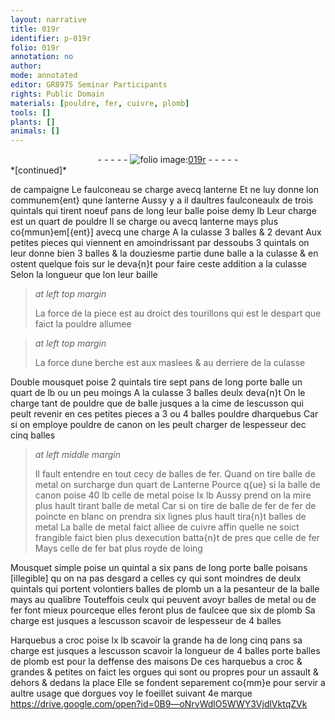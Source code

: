 ```yaml
---
layout: narrative
title: 019r
identifier: p-019r
folio: 019r
annotation: no
author:
mode: annotated
editor: GR8975 Seminar Participants
rights: Public Domain
materials: [pouldre, fer, cuivre, plomb]
tools: []
plants: []
animals: []
---
```


<div class="folio" align="center">- - - - - <a href="http://gallica.bnf.fr/ark:/12148/btv1b10500001g/f43.image" target="_blank"><img src="https://cu-mkp.github.io/2017-workshop-edition/assets/photo-icon.png" alt="folio image: " style="display:inline-block; margin-bottom:-3px;"/>019r</a> - - - - - </div>   
*[continued]*
  
 de campaigne Le faulconeau se charge avecq lanterne Et ne luy donne lon communem{ent} qune lanterne Aussy y a il daultres faulconeaulx de trois <span class="ms">quintal</span>s qui tirent noeuf <span class="ms">pan</span>s de long leur balle poise demy lb Leur charge est un quart de <span class="m">pouldre</span> Il se charge ou avecq lanterne mays plus co{mmun}em[{ent}] avecq une charge A la culasse 3 balles & 2 devant Aux petites pieces qui viennent en amoindrissant par dessoubs 3 <span class="ms">quintal</span>s on leur donne bien 3 balles & la douziesme partie dune balle a la culasse & en ostent quelque fois sur le deva{n}t pour faire ceste addition a la culasse Selon la longueur que lon leur baille
 
> *at left top margin*
> 
>   La force de la piece est au droict des tourillons qui est le despart que faict la <span class="m">pouldre</span> allumee
 
> *at left top margin*
> 
>   La force dune berche est aux maslees & au derriere de la culasse
 
 Double mousquet poise 2 <span class="ms">quintal</span>s tire sept <span class="ms">pan</span>s de long porte balle un quart de lb ou un peu moings A la culasse 3 balles deulx deva{n}t On le charge tant de <span class="m">pouldre</span> que de balle jusques a la cime de lescusson qui peult revenir en ces petites pieces a 3 ou 4 balles <span class="m">pouldre</span> dharquebus Car si on employe <span class="m">pouldre</span> de canon on les peult charger de lespesseur dec cinq balles
 
> *at left middle margin*
> 
>   Il fault entendre en tout cecy de balles de <span class="m">fer</span>. Quand on tire balle de metal on surcharge dun quart de Lanterne Pource q{ue} si la balle de canon poise 40 lb celle de metal poise lx lb Aussy prend on la mire plus hault tirant balle de metal Car si on tire de balle de <span class="m">fer</span> de <span class="m">fer</span> de poincte en blanc on prendra six lignes plus hault tira{n}t balles de metal La balle de metal faict alliee de <span class="m">cuivre</span> affin quelle ne soict frangible faict bien plus dexecution batta{n}t de pres que celle de <span class="m">fer</span> Mays celle de fer bat plus royde de loing
 
 Mousquet simple poise un <span class="ms">quintal</span> a six <span class="ms">pan</span>s de long porte balle poisans [illegible] qu on na pas desgard a celles cy qui sont moindres de deulx <span class="ms">quintal</span>s qui portent volontiers balles de <span class="m">plomb</span> un a la pesanteur de la balle mays au qualibre Touteffois ceulx qui peuvent avoyr balles de metal ou de <span class="m">fer</span> font mieux pourceque elles feront plus de faulcee que six de <span class="m">plomb</span> Sa charge est jusques a lescusson scavoir de lespesseur de 4 balles
 
 Harquebus a croc poise lx <span class="ms">lb</span> scavoir la grande ha de long cinq <span class="ms">pan</span>s sa charge est jusques a lescusson scavoir la longueur de 4 balles porte balles de <span class="m">plomb</span> est pour la deffense des maisons De ces harquebus a croc & grandes & petites on faict les orgues qui sont ou propres pour un assault & dehors & dedans la place Elle se fondent separement co{mm}e pour servir a aultre usage que dorgues voy le foeillet suivant 4e marque   https://drive.google.com/open?id=0B9—oNrvWdlO5WWY3VjdlVktqZVk   
 